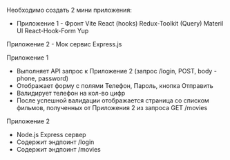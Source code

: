 Необходимо создать 2 мини приложения:

- Приложение 1 - Фронт
Vite
React (hooks)
Redux-Toolkit (Query)
Materil UI 
React-Hook-Form
Yup

Приложение 2 - Мок сервис
Express.js

Приложение 1
- Выполняет API запрос к Приложение 2 (запрос /login, POST, body - phone, password)
- Отображает форму с полями Телефон, Пароль, кнопка Отправить
- Валидирует телефон на кол-во цифр
- После успешной валидации отображается страница со списком фильмов, полученных от Приложения 2 из запроса GET /movies

Приложение 2
- Node.js Express сервер
- Содержит эндпоинт /login
- Содержит эндпоинт /movies